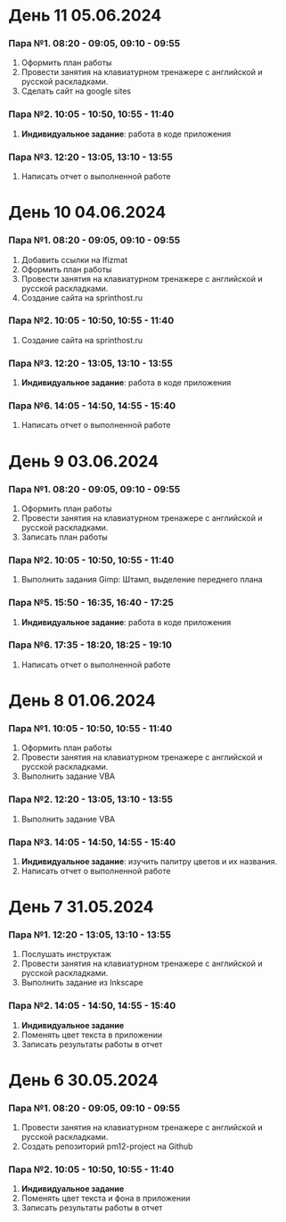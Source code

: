 # День 11 05.06.2024

### Пара №1. 08:20 - 09:05, 09:10 - 09:55
1. Оформить план работы
2. Провести занятия на клавиатурном тренажере с английской и русской раскладками. 
3. Сделать сайт на google sites
### Пара №2. 10:05 - 10:50, 10:55 - 11:40
1. **Индивидуальное задание**: работа в коде приложения
### Пара №3. 12:20 - 13:05, 13:10 - 13:55
1. Написать отчет о выполненной работе


# День 10 04.06.2024

### Пара №1. 08:20 - 09:05, 09:10 - 09:55
1. Добавить ссылки на Ifizmat
2. Оформить план работы
3. Провести занятия на клавиатурном тренажере с английской и русской раскладками. 
4. Создание сайта на sprinthost.ru
### Пара №2. 10:05 - 10:50, 10:55 - 11:40
1. Создание сайта на sprinthost.ru
### Пара №3. 12:20 - 13:05, 13:10 - 13:55
1. **Индивидуальное задание**: работа в коде приложения 
### Пара №6. 14:05 - 14:50, 14:55 - 15:40
1. Написать отчет о выполненной работе


# День 9 03.06.2024

### Пара №1. 08:20 - 09:05, 09:10 - 09:55
1. Оформить план работы
2. Провести занятия на клавиатурном тренажере с английской и русской раскладками. 
3. Записать план работы 
### Пара №2. 10:05 - 10:50, 10:55 - 11:40
1. Выполнить задания Gimp: Штамп, выделение переднего плана
### Пара №5. 15:50 - 16:35, 16:40 - 17:25
1. **Индивидуальное задание**: работа в коде приложения 
### Пара №6. 17:35 - 18:20, 18:25 - 19:10
1. Написать отчет о выполненной работе


# День 8 01.06.2024

### Пара №1. 10:05 - 10:50, 10:55 - 11:40
1. Оформить план работы
2. Провести занятия на клавиатурном тренажере с английской и русской раскладками. 
3. Выполнить задание VBA
### Пара №2. 12:20 - 13:05, 13:10 - 13:55
1. Выполнить задание VBA
### Пара №3. 14:05 - 14:50, 14:55 - 15:40
1. **Индивидуальное задание**: изучить палитру цветов и их названия.
2. Написать отчет о выполненной работе  
# День 7 31.05.2024

### Пара №1. 12:20 - 13:05, 13:10 - 13:55
1. Послушать инструктаж
2. Провести занятия на клавиатурном тренажере с английской и русской раскладками.
3. Выполнить задание из Inkscape
### Пара №2. 14:05 - 14:50, 14:55 - 15:40
1. **Индивидуальное задание**
2. Поменять цвет текста в приложении
3. Записать результаты работы в отчет
   
# День 6 30.05.2024

### Пара №1. 08:20 - 09:05, 09:10 - 09:55
1. Провести занятия на клавиатурном тренажере с английской и русской раскладками. 
2. Создать репозиторий pm12-project на Github

### Пара №2. 10:05 - 10:50, 10:55 - 11:40
1. **Индивидуальное задание**
2. Поменять цвет текста и фона в приложении
3. Записать результаты работы в отчет

